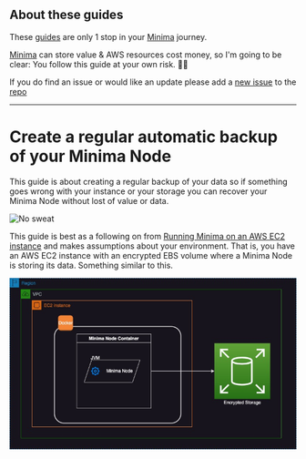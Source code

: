 ## About these guides

These [guides](https://minima-guides.formulathoughts.com/) are only 1 stop in your [Minima](https://minima.global) journey. 

[Minima](https://minima.global) can store value & AWS resources cost money, so I'm going to be clear: You follow this guide at your own risk. 🤷‍♂️

If you do find an issue or would like an update please add a [new issue](https://github.com/dominicfarr/minima_guides/issues) to the [repo](https://github.com/dominicfarr/minima_guides)

---
# Create a regular automatic backup of your Minima Node
This guide is about creating a regular backup of your data so if something goes wrong with your instance or your storage you can recover your Minima Node without lost of value or data. 

![No sweat](./no-sweat.gif)


This guide is best as a following on from [Running Minima on an AWS EC2 instance](https://minima-guides.formulathoughts.com/minima_ec2/) and makes assumptions about your environment. That is, you have an AWS EC2 instance with an encrypted EBS volume where a Minima Node is storing its data. Something similar to this.

![Basic Architectural Diagram of Minima Node Running in Docker on an EC2 instance.](../minima_ec2/aws-minima-arch.jpg)


